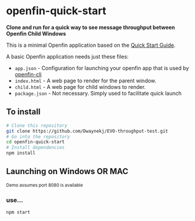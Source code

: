 # openfin-quick-start

**Clone and run for a quick way to see message throughput between Openfin Child Windows**

This is a minimal Openfin application based on the [Quick Start Guide](https://openfin.co/tutorial-directory/).

A basic Openfin application needs just these files:

- `app.json` - Configuration for launching your openfin app that is used by [openfin-cli](https://github.com/openfin/openfin-cli)
- `index.html` - A web page to render for the parent window.
- `child.html` - A web page for child windows to render.
- `package.json` - Not necessary. Simply used to facilitate quick launch

## To install

```bash
# Clone this repository
git clone https://github.com/Dwaynekj/EVO-throughput-test.git
# Go into the repository
cd openfin-quick-start
# Install dependencies
npm install
```

## Launching on Windows OR MAC
<sub>Demo assumes port 8080 is available</sub>

### use...

```
npm start
```

